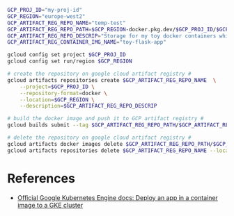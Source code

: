 
```bash
GCP_PROJ_ID="my-proj-id"
GCP_REGION="europe-west2"
GCP_ARTIFACT_REG_REPO_NAME="temp-test"
GCP_ARTIFACT_REG_REPO_PATH=$GCP_REGION-docker.pkg.dev/$GCP_PROJ_ID/$GCP_ARTIFACT_REG_REPO_NAME
GCP_ARTIFACT_REG_REPO_DESCRIP="Storage for my toy docker containers while I was learning Google Kubernetes Engine (GKE)"
GCP_ARTIFACT_REG_CONTAINER_IMG_NAME="toy-flask-app"

gcloud config set project $GCP_PROJ_ID
gcloud config set run/region $GCP_REGION

# create the repository on google cloud artifact registry #
gcloud artifacts repositories create $GCP_ARTIFACT_REG_REPO_NAME  \
    --project=$GCP_PROJ_ID \
    --repository-format=docker \
    --location=$GCP_REGION \
    --description=$GCP_ARTIFACT_REG_REPO_DESCRIP

# build the docker image and push it to GCP artifact registry #
gcloud builds submit --tag $GCP_ARTIFACT_REG_REPO_PATH/$GCP_ARTIFACT_REG_CONTAINER_IMG_NAME .

# delete the repository on google cloud artifact registry #
gcloud artifacts docker images delete $GCP_ARTIFACT_REG_REPO_PATH/$GCP_ARTIFACT_REG_CONTAINER_IMG_NAME
gcloud artifacts repositories delete $GCP_ARTIFACT_REG_REPO_NAME --location=$GCP_REGION
```


# References

* [Official Google Kubernetes Engine docs: Deploy an app in a container image to a GKE cluster](https://cloud.google.com/kubernetes-engine/docs/quickstarts/deploy-app-container-image#python)
